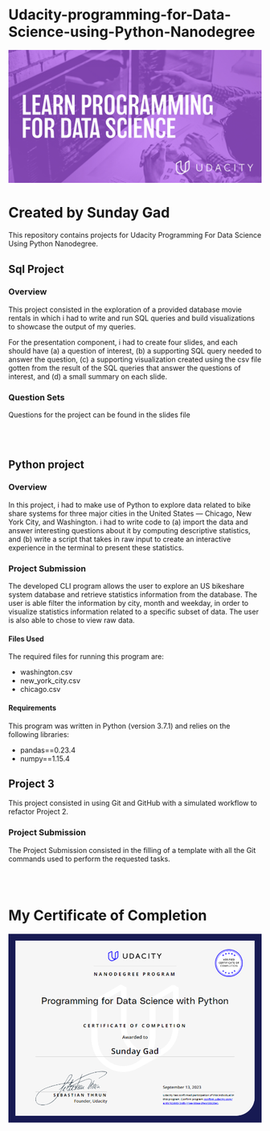 # Udacity-programming-for-Data-Science-using-Python-Nanodegree
<img src="Images/Programming.jpg" width="1000">

# Created by Sunday Gad

This repository contains projects for Udacity Programming For Data Science Using Python Nanodegree.

## Sql Project

### Overview

This project consisted in the exploration of a provided database movie rentals in which i had to write and run SQL queries and build visualizations to showcase the output of my queries. 

For the presentation component, i had to create four slides, and each should have (a) a question of interest, (b) a supporting SQL query needed to answer the question, (c) a supporting visualization created using the csv file gotten from the result of the SQL queries that answer the questions of interest, and (d) a small summary on each slide.


### Question Sets

Questions for the project can be found in the slides file 

<br/><br/>


## Python project

### Overview

In this project, i had to make use of Python to explore data related to bike share systems for three major cities in the United States — Chicago, New York City, and Washington. i had to write code to (a) import the data and answer interesting questions about it by computing descriptive statistics, and (b) write a script that takes in raw input to create an interactive experience in the terminal to present these statistics.

### Project Submission

The developed CLI program allows the user to explore an US bikeshare system database and retrieve statistics information from the database. The user is able filter the information by city, month and weekday, in order to visualize statistics information related to a specific subset of data. The user is also able to chose to view raw data.



#### Files Used

The required files for running this program are: 

* washington.csv
* new_york_city.csv
* chicago.csv

#### Requirements
This program was written in Python (version 3.7.1) and relies on the following libraries:

* pandas==0.23.4
* numpy==1.15.4

## Project 3

This project consisted in using Git and GitHub with a simulated workflow to refactor Project 2.

### Project Submission

The Project Submission consisted in the filling of a template with all the Git commands used to perform the requested tasks.

<br/><br/>

# My Certificate of Completion
<img src="Images/certificate.png" width="1000">
